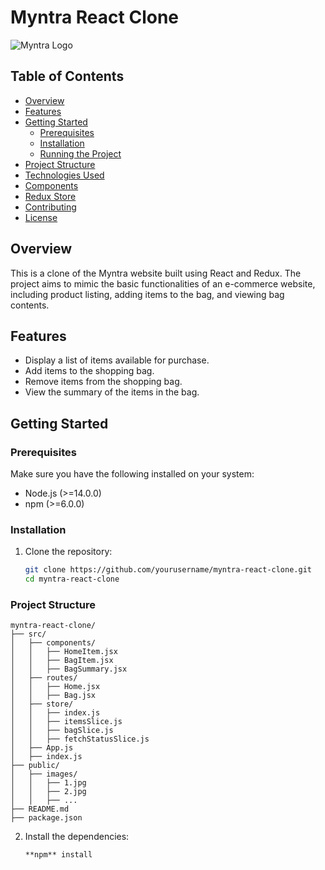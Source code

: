 # Myntra React Clone

![Myntra Logo](path/to/your/logo.png)

## Table of Contents

- [Overview](#overview)
- [Features](#features)
- [Getting Started](#getting-started)
  - [Prerequisites](#prerequisites)
  - [Installation](#installation)
  - [Running the Project](#running-the-project)
- [Project Structure](#project-structure)
- [Technologies Used](#technologies-used)
- [Components](#components)
- [Redux Store](#redux-store)
- [Contributing](#contributing)
- [License](#license)

## Overview

This is a clone of the Myntra website built using React and Redux. The project aims to mimic the basic functionalities of an e-commerce website, including product listing, adding items to the bag, and viewing bag contents.

## Features

- Display a list of items available for purchase.
- Add items to the shopping bag.
- Remove items from the shopping bag.
- View the summary of the items in the bag.

## Getting Started

### Prerequisites

Make sure you have the following installed on your system:

- Node.js (>=14.0.0)
- npm (>=6.0.0)

### Installation

1. Clone the repository:
   ```bash
   git clone https://github.com/yourusername/myntra-react-clone.git
   cd myntra-react-clone
   ```

### Project Structure

```
myntra-react-clone/
├── src/
│   ├── components/
│   │   ├── HomeItem.jsx
│   │   ├── BagItem.jsx
│   │   ├── BagSummary.jsx
│   ├── routes/
│   │   ├── Home.jsx
│   │   ├── Bag.jsx
│   ├── store/
│   │   ├── index.js
│   │   ├── itemsSlice.js
│   │   ├── bagSlice.js
│   │   ├── fetchStatusSlice.js
│   ├── App.js
│   ├── index.js
├── public/
│   ├── images/
│   │   ├── 1.jpg
│   │   ├── 2.jpg
│   │   ├── ...
├── README.md
├── package.json

```

2. Install the dependencies:
   ```bash
   **npm** install
   ```
